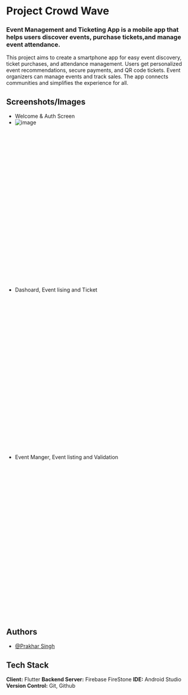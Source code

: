 # Project Crowd Wave

<h3>Event Management and Ticketing App is a mobile app that helps users discover events, purchase tickets,and manage event attendance.</h3>
<p>
  This project aims to create a smartphone app for easy event discovery, ticket purchases, and attendance management. Users get personalized event recommendations, secure payments, and QR code tickets. Event organizers can manage events and track sales. The app connects   communities and simplifies the experience for all.
</p>

## Screenshots/Images

- Welcome & Auth Screen
- ![image](https://github.com/user-attachments/assets/be91af2e-6bc6-4a3e-8308-e4d38513aa03)
<img scr="https://github.com/user-attachments/assets/be91af2e-6bc6-4a3e-8308-e4d38513aa03" width="200">
<img scr="https://github.com/user-attachments/assets/f2417280-e21f-445d-9f8c-a415f82d224d" width="200">
<img scr="https://github.com/user-attachments/assets/e9d0aafb-ea8f-4234-9992-7602c56a4d06" height="400">

- Dashoard, Event lising and Ticket
<img scr="https://github.com/user-attachments/assets/25c87ec2-ef43-423e-8ecd-68a0c291f5bd" height="400">
<img scr="https://github.com/user-attachments/assets/423e4ee2-b5ea-492b-a6ac-aea4e5d882ad" height="400">
<img scr="https://github.com/user-attachments/assets/8bf88be4-8cf9-435e-bd49-f175a509cf07" height="400">
<img scr="https://github.com/user-attachments/assets/ba967ac7-cda7-4e4d-8a0f-9053a82984e4" height="400">
<img scr="https://github.com/user-attachments/assets/9405c27f-5ab8-4634-b9a7-e922d3faa10e" height="400">
<img scr="https://github.com/user-attachments/assets/9270be36-aeba-42a6-b057-8abc454036ba" height="400">
<img scr="https://github.com/user-attachments/assets/07c62693-bec6-4820-99be-1854ef81dea9" height="400">

- Event Manger, Event listing and Validation
<img scr="https://github.com/user-attachments/assets/19744fba-099f-42cf-835d-79fa66daa11c" height="400">
<img scr="https://github.com/user-attachments/assets/ab2a5695-b5ab-4764-8f9a-52b95d4bd8f4" height="400">
<img scr="https://github.com/user-attachments/assets/36f5bec3-9106-44e4-858b-ee23c529cdcc" height="400">
<img scr="https://github.com/user-attachments/assets/b1acc009-e664-4371-bf09-4ce9c4c7b404" height="400">
<img scr="https://github.com/user-attachments/assets/95e518f8-5509-40dc-a3a0-d18627fec00c" height="400">


## Authors

- [@Prakhar Singh](https://www.github.com/PrakharSingh0)


## Tech Stack

**Client:** Flutter 
**Backend Server:** Firebase FireStone
**IDE:** Android Studio
**Version Control:** Git, Github
